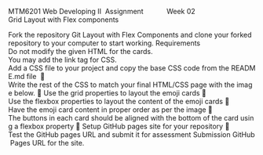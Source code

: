 MTM6201 Web Developing II  Assignment            Week 02  Grid Layout with Flex components  

Fork the repository Git Layout with Flex Components and clone your forked repository to your computer to start working. Requirements 
Do not modify the given HTML for the cards. 
You may add the link tag for CSS. 
Add a CSS file to your project and copy the base CSS code from the README.md file   Write the rest of the CSS to match your final HTML/CSS page with the image below.  Use the grid properties to layout the emoji cards  Use the flexbox properties to layout the content of the emoji cards  Have the emoji card content in proper order as per the image  The buttons in each card should be aligned with the bottom of the card using a flexbox property  Setup GitHub pages site for your repository  Test the GitHub pages URL and submit it for assessment Submission GitHub Pages URL for the site.   
